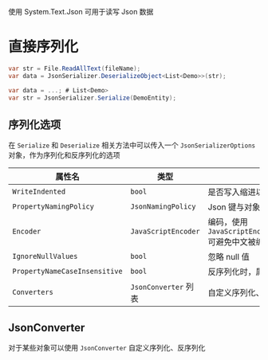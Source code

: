 使用 System.Text.Json 可用于读写 Json 数据
# 直接序列化

```cs title:"将 Json 转换为 C# 对象"
var str = File.ReadAllText(fileName);
var data = JsonSerializer.DeserializeObject<List<Demo>>(str);
```

```cs title:"将 C# 对象转化为 Json"
var data = ...; # List<Demo>
var str = JsonSerializer.Serialize(DemoEntity);
```
## 序列化选项

在 `Serialize` 和 `Deserialize` 相关方法中可以传入一个 `JsonSerializerOptions` 对象，作为序列化和反序列化的选项

| 属性名                           | 类型                  | 说明                                                           |
| ----------------------------- | ------------------- | ------------------------------------------------------------ |
| `WriteIndented`               | `bool`              | 是否写入缩进以提高 Json 可读性                                           |
| `PropertyNamingPolicy`        | `JsonNamingPolicy`  | Json 键与对象属性名的转换                                              |
| `Encoder`                     | `JavaScriptEncoder` | 编码，使用 `JavaScriptEncoder.Create(UnicodeRanges.All)` 可避免中文被编码 |
| `IgnoreNullValues`            | `bool`              | 忽略 null 值                                                    |
| `PropertyNameCaseInsensitive` | `bool`              | 反序列化时，属性名是否忽略大小写                                             |
| `Converters`                  | `JsonConverter` 列表  | 自定义序列化、反序列化器                                                 |
## JsonConverter

对于某些对象可以使用 `JsonConverter` 自定义序列化、反序列化
